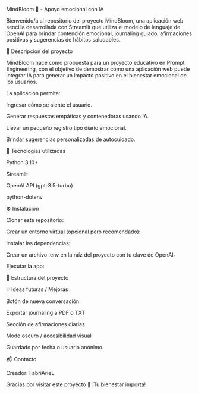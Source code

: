 MindBloom 🌸 - Apoyo emocional con IA

Bienvenido/a al repositorio del proyecto MindBloom, una aplicación web sencilla desarrollada con Streamlit que utiliza el modelo de lenguaje de OpenAI para brindar contención emocional, journaling guiado, afirmaciones positivas y sugerencias de hábitos saludables.

📌 Descripción del proyecto

MindBloom nace como propuesta para un proyecto educativo en Prompt Engineering, con el objetivo de demostrar cómo una aplicación web puede integrar IA para generar un impacto positivo en el bienestar emocional de los usuarios.

La aplicación permite:

Ingresar cómo se siente el usuario.

Generar respuestas empáticas y contenedoras usando IA.

Llevar un pequeño registro tipo diario emocional.

Brindar sugerencias personalizadas de autocuidado.

🚀 Tecnologías utilizadas

Python 3.10+

Streamlit

OpenAI API (gpt-3.5-turbo)

python-dotenv

⚙️ Instalación

Clonar este repositorio:

Crear un entorno virtual (opcional pero recomendado):

Instalar las dependencias:

Crear un archivo .env en la raíz del proyecto con tu clave de OpenAI:

Ejecutar la app:

📄 Estructura del proyecto

💡 Ideas futuras / Mejoras

Botón de nueva conversación

Exportar journaling a PDF o TXT

Sección de afirmaciones diarias

Modo oscuro / accesibilidad visual

Guardado por fecha o usuario anónimo

📬 Contacto

Creador: FabriArieL

Gracias por visitar este proyecto 🙌 ¡Tu bienestar importa!
